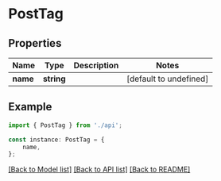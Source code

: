 # PostTag


## Properties

Name | Type | Description | Notes
------------ | ------------- | ------------- | -------------
**name** | **string** |  | [default to undefined]

## Example

```typescript
import { PostTag } from './api';

const instance: PostTag = {
    name,
};
```

[[Back to Model list]](../README.md#documentation-for-models) [[Back to API list]](../README.md#documentation-for-api-endpoints) [[Back to README]](../README.md)
